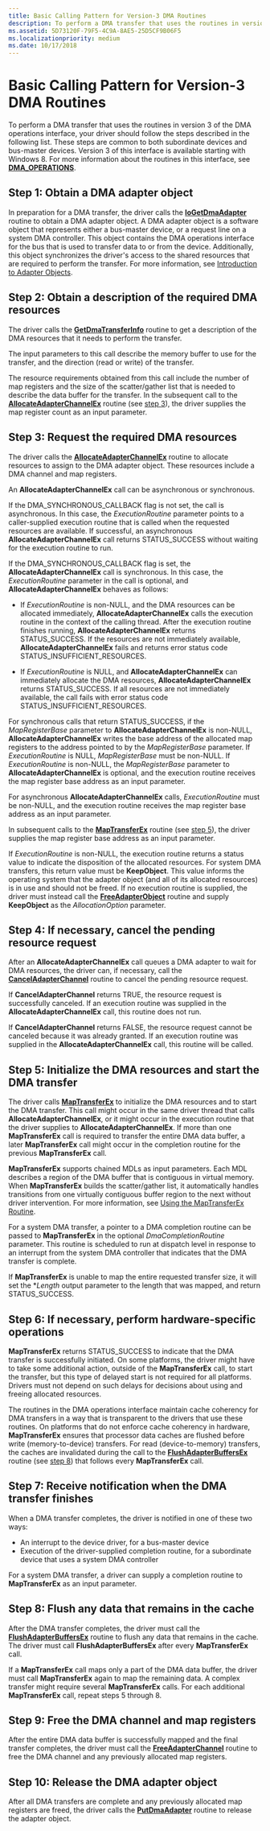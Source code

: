 ```yaml
---
title: Basic Calling Pattern for Version-3 DMA Routines
description: To perform a DMA transfer that uses the routines in version 3 of the DMA operations interface, your driver should follow the steps described in the following list.
ms.assetid: 5D73120F-79F5-4C9A-8AE5-25D5CF9B06F5
ms.localizationpriority: medium
ms.date: 10/17/2018
---
```


# Basic Calling Pattern for Version-3 DMA Routines


To perform a DMA transfer that uses the routines in version 3 of the DMA operations interface, your driver should follow the steps described in the following list. These steps are common to both subordinate devices and bus-master devices. Version 3 of this interface is available starting with Windows 8. For more information about the routines in this interface, see [**DMA\_OPERATIONS**](https://msdn.microsoft.com/library/windows/hardware/ff544071).

## Step 1: Obtain a DMA adapter object


In preparation for a DMA transfer, the driver calls the [**IoGetDmaAdapter**](https://msdn.microsoft.com/library/windows/hardware/ff549220) routine to obtain a DMA adapter object. A DMA adapter object is a software object that represents either a bus-master device, or a request line on a system DMA controller. This object contains the DMA operations interface for the bus that is used to transfer data to or from the device. Additionally, this object synchronizes the driver's access to the shared resources that are required to perform the transfer. For more information, see [Introduction to Adapter Objects](introduction-to-adapter-objects.md).

## Step 2: Obtain a description of the required DMA resources


The driver calls the [**GetDmaTransferInfo**](https://msdn.microsoft.com/library/windows/hardware/hh451125) routine to get a description of the DMA resources that it needs to perform the transfer.

The input parameters to this call describe the memory buffer to use for the transfer, and the direction (read or write) of the transfer.

The resource requirements obtained from this call include the number of map registers and the size of the scatter/gather list that is needed to describe the data buffer for the transfer. In the subsequent call to the [**AllocateAdapterChannelEx**](https://msdn.microsoft.com/library/windows/hardware/hh406340) routine (see [step 3](#step-3)), the driver supplies the map register count as an input parameter.

## Step 3: Request the required DMA resources


The driver calls the [**AllocateAdapterChannelEx**](https://msdn.microsoft.com/library/windows/hardware/hh406340) routine to allocate resources to assign to the DMA adapter object. These resources include a DMA channel and map registers.

An **AllocateAdapterChannelEx** call can be asynchronous or synchronous.

If the DMA\_SYNCHRONOUS\_CALLBACK flag is not set, the call is asynchronous. In this case, the *ExecutionRoutine* parameter points to a caller-supplied execution routine that is called when the requested resources are available. If successful, an asynchronous **AllocateAdapterChannelEx** call returns STATUS\_SUCCESS without waiting for the execution routine to run.

If the DMA\_SYNCHRONOUS\_CALLBACK flag is set, the **AllocateAdapterChannelEx** call is synchronous. In this case, the *ExecutionRoutine* parameter in the call is optional, and **AllocateAdapterChannelEx** behaves as follows:

-   If *ExecutionRoutine* is non-NULL, and the DMA resources can be allocated immediately, **AllocateAdapterChannelEx** calls the execution routine in the context of the calling thread. After the execution routine finishes running, **AllocateAdapterChannelEx** returns STATUS\_SUCCESS. If the resources are not immediately available, **AllocateAdapterChannelEx** fails and returns error status code STATUS\_INSUFFICIENT\_RESOURCES.

-   If *ExecutionRoutine* is NULL, and **AllocateAdapterChannelEx** can immediately allocate the DMA resources, **AllocateAdapterChannelEx** returns STATUS\_SUCCESS. If all resources are not immediately available, the call fails with error status code STATUS\_INSUFFICIENT\_RESOURCES.

For synchronous calls that return STATUS\_SUCCESS, if the *MapRegisterBase* parameter to **AllocateAdapterChannelEx** is non-NULL, **AllocateAdapterChannelEx** writes the base address of the allocated map registers to the address pointed to by the *MapRegisterBase* parameter. If *ExecutionRoutine* is NULL, *MapRegisterBase* must be non-NULL. If *ExecutionRoutine* is non-NULL, the *MapRegisterBase* parameter to **AllocateAdapterChannelEx** is optional, and the execution routine receives the map register base address as an input parameter.

For asynchronous **AllocateAdapterChannelEx** calls, *ExecutionRoutine* must be non-NULL, and the execution routine receives the map register base address as an input parameter.

In subsequent calls to the [**MapTransferEx**](https://msdn.microsoft.com/library/windows/hardware/hh406521) routine (see [step 5](#step-5)), the driver supplies the map register base address as an input parameter.

If *ExecutionRoutine* is non-NULL, the execution routine returns a status value to indicate the disposition of the allocated resources. For system DMA transfers, this return value must be **KeepObject**. This value informs the operating system that the adapter object (and all of its allocated resources) is in use and should not be freed. If no execution routine is supplied, the driver must instead call the [**FreeAdapterObject**](https://msdn.microsoft.com/library/windows/hardware/hh451107) routine and supply **KeepObject** as the *AllocationOption* parameter.

## Step 4: If necessary, cancel the pending resource request


After an **AllocateAdapterChannelEx** call queues a DMA adapter to wait for DMA resources, the driver can, if necessary, call the [**CancelAdapterChannel**](https://msdn.microsoft.com/library/windows/hardware/hh406374) routine to cancel the pending resource request.

If **CancelAdapterChannel** returns TRUE, the resource request is successfully canceled. If an execution routine was supplied in the **AllocateAdapterChannelEx** call, this routine does not run.

If **CancelAdapterChannel** returns FALSE, the resource request cannot be canceled because it was already granted. If an execution routine was supplied in the **AllocateAdapterChannelEx** call, this routine will be called.

## Step 5: Initialize the DMA resources and start the DMA transfer


The driver calls [**MapTransferEx**](https://msdn.microsoft.com/library/windows/hardware/hh406521) to initialize the DMA resources and to start the DMA transfer. This call might occur in the same driver thread that calls **AllocateAdapterChannelEx**, or it might occur in the execution routine that the driver supplies to **AllocateAdapterChannelEx**. If more than one **MapTransferEx** call is required to transfer the entire DMA data buffer, a later **MapTransferEx** call might occur in the completion routine for the previous **MapTransferEx** call.

**MapTransferEx** supports chained MDLs as input parameters. Each MDL describes a region of the DMA buffer that is contiguous in virtual memory. When **MapTransferEx** builds the scatter/gather list, it automatically handles transitions from one virtually contiguous buffer region to the next without driver intervention. For more information, see [Using the MapTransferEx Routine](using-the-maptransferex-routine.md).

For a system DMA transfer, a pointer to a DMA completion routine can be passed to **MapTransferEx** in the optional *DmaCompletionRoutine* parameter. This routine is scheduled to run at dispatch level in response to an interrupt from the system DMA controller that indicates that the DMA transfer is complete.

If **MapTransferEx** is unable to map the entire requested transfer size, it will set the \**Length* output parameter to the length that was mapped, and return STATUS\_SUCCESS.

## Step 6: If necessary, perform hardware-specific operations


**MapTransferEx** returns STATUS\_SUCCESS to indicate that the DMA transfer is successfully initiated. On some platforms, the driver might have to take some additional action, outside of the **MapTransferEx** call, to start the transfer, but this type of delayed start is not required for all platforms. Drivers must not depend on such delays for decisions about using and freeing allocated resources.

The routines in the DMA operations interface maintain cache coherency for DMA transfers in a way that is transparent to the drivers that use these routines. On platforms that do not enforce cache coherency in hardware, **MapTransferEx** ensures that processor data caches are flushed before write (memory-to-device) transfers. For read (device-to-memory) transfers, the caches are invalidated during the call to the [**FlushAdapterBuffersEx**](https://msdn.microsoft.com/library/windows/hardware/hh451102) routine (see [step 8](#step-8)) that follows every **MapTransferEx** call.

## Step 7: Receive notification when the DMA transfer finishes


When a DMA transfer completes, the driver is notified in one of these two ways:

-   An interrupt to the device driver, for a bus-master device
-   Execution of the driver-supplied completion routine, for a subordinate device that uses a system DMA controller

For a system DMA transfer, a driver can supply a completion routine to **MapTransferEx** as an input parameter.
## Step 8: Flush any data that remains in the cache


After the DMA transfer completes, the driver must call the [**FlushAdapterBuffersEx**](https://msdn.microsoft.com/library/windows/hardware/hh451102) routine to flush any data that remains in the cache. The driver must call **FlushAdapterBuffersEx** after every **MapTransferEx** call.

If a **MapTransferEx** call maps only a part of the DMA data buffer, the driver must call **MapTransferEx** again to map the remaining data. A complex transfer might require several **MapTransferEx** calls. For each additional **MapTransferEx** call, repeat steps 5 through 8.

## Step 9: Free the DMA channel and map registers


After the entire DMA data buffer is successfully mapped and the final transfer completes, the driver must call the [**FreeAdapterChannel**](https://msdn.microsoft.com/library/windows/hardware/ff549101) routine to free the DMA channel and any previously allocated map registers.

## Step 10: Release the DMA adapter object


After all DMA transfers are complete and any previously allocated map registers are freed, the driver calls the [**PutDmaAdapter**](https://msdn.microsoft.com/library/windows/hardware/ff559965) routine to release the adapter object.

 

 




